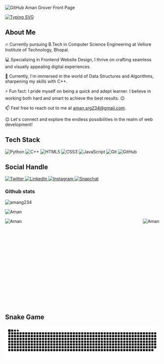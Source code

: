 ![GitHub Aman Grover Front Page](https://github.com/amang234/amang234/assets/60424294/712f9bbb-c55e-4acb-b7c4-8126361cebc3)


<a href="https://git.io/typing-svg"><img src="https://readme-typing-svg.herokuapp.com?font=Georgia&weight=1000&size=26&duration=3000&pause=1000&color=blue&vCenter=true&lines=Hi+There!+This+is+Aman+Grover+" alt="Typing SVG" /></a>


## About Me
🔥 Currently pursuing B.Tech in Computer Science Engineering at Vellore Institute of Technology, Bhopal.

💻 Specializing in Frontend Website Design, I thrive on crafting seamless and visually appealing digital experiences.

🔭 Currently, I'm immersed in the world of Data Structures and Algorithms, sharpening my skills with C++.

⚡ Fun fact: I pride myself on being a quick and adept learner. I believe in working both hard and smart to achieve the best results. 😉

📫 Feel free to reach out to me at aman.srg234@gmail.com. 

😌 Let's connect and explore the endless possibilities in the realm of web development!


## Tech Stack 
<div class="badges-section">
  <img class="badge" src="https://img.shields.io/badge/python-%2314354C.svg?style=for-the-badge&logo=python&logoColor=yellow" alt="Python">
  <img class="badge" src="https://img.shields.io/badge/C++-%2300599C.svg?style=for-the-badge&logo=c%2B%2B&logoColor=white" alt="C++">
  <img class="badge" src="https://img.shields.io/badge/html5-%23E34F26.svg?style=for-the-badge&logo=html5&logoColor=white" alt="HTML5">
  <img class="badge" src="https://img.shields.io/badge/css3-%231572B6.svg?style=for-the-badge&logo=css3&logoColor=white" alt="CSS3">
  <img class="badge" src="https://img.shields.io/badge/javascript-%23323330.svg?style=for-the-badge&logo=javascript&logoColor=%23F7DF1E" alt="JavaScript">
  <img class="badge" src="https://img.shields.io/badge/git-%23F05033.svg?style=for-the-badge&logo=git&logoColor=white" alt="Git">
  <img class="badge" src="https://img.shields.io/badge/github-%23121011.svg?style=for-the-badge&logo=github&logoColor=white" alt="GitHub">
</div>


## Social Handle
<div class="social-section">
  <a href="https://twitter.com/AmanSrg234?t=CTITapbX884ZW_cjNNNfBg&s=08" target="_blank" rel="noopener noreferrer" class="social-badge">
    <img src="https://img.shields.io/badge/Twitter-%231DA1F2.svg?style=for-the-badge&logo=Twitter&logoColor=white" alt="Twitter">
  </a>
  <a href="https://www.linkedin.com/in/aman-grover-966b101b1" target="_blank" rel="noopener noreferrer" class="social-badge">
    <img src="https://img.shields.io/badge/linkedin-%230077B5.svg?style=for-the-badge&logo=linkedin&logoColor=white" alt="LinkedIn">
  </a>
  <a href="https://instagram.com/aman._.grover?igshid=NzMyMjgxZWIzNw==" target="_blank" rel="noopener noreferrer" class="social-badge">
    <img src="https://img.shields.io/badge/instagram-%23593d88.svg?style=for-the-badge&logo=instagram&logoColor=white" alt="Instagram">
  </a>
    <a href="https://www.snapchat.com/add/aman.grover2?share_id=pdSPFGpeJS4&locale=en-GB" target="_blank" rel="noopener noreferrer" class="social-badge">
    <img src="https://img.shields.io/badge/Snapchat-%FFFC00.svg?style=for-the-badge&logo=snapchat&logoColor=black" alt="Snapchat">
  </a>
</div>


### Github stats
<p><img align="centre" src="https://github-readme-streak-stats.herokuapp.com/?user=amang234&layout=compact&hide=html&theme=dark" alt="amang234" width="600" /></p>
<p><img align="centre" src="https://github-readme-stats.vercel.app/api?username=amang234&show_icons=true&theme=tokyonight&title_color=efa722&text_color=f7ab28&hide_border=true&locale=en" alt="Aman" env="PAT_1" width="600" /></p> 
<p><img align="left" src="https://github-readme-stats.vercel.app/api/top-langs/?username=amang234&theme=tokyonight"  alt="Aman" env="PAT_1" width="280"/></p>
<p><img align="right" src="https://github-contributor-stats.vercel.app/api?username=amang234&limit=5&theme=tokyonight&combine_all_yearly_contributions=true"  alt="Aman" height="280"/></p>


<br clear="both">


## Snake Game
<img src="https://raw.githubusercontent.com/amang234/amang234/output/snake.svg" alt="Snake animation" />
